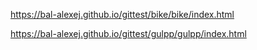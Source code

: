 https://bal-alexej.github.io/gittest/bike/bike/index.html

https://bal-alexej.github.io/gittest/gulpp/gulpp/index.html
